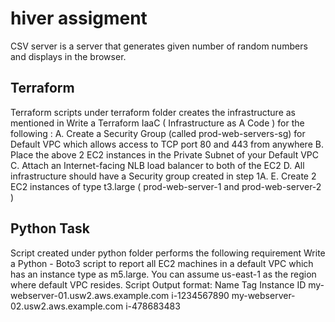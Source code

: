 # hiver assigment
CSV server is a server that generates given number of random numbers and displays in the browser.

## Terraform
Terraform scripts under terraform folder creates the infrastructure as mentioned in 
Write a Terraform IaaC ( Infrastructure as A Code ) for the
following :
A. Create a Security Group (called prod-web-servers-sg) for
Default VPC which allows access to TCP port 80 and 443
from anywhere
B. Place the above 2 EC2 instances in the Private Subnet of
your Default VPC
C. Attach an Internet-facing NLB load balancer to both of the
EC2
D. All infrastructure should have a Security group created in
step 1A.
E. Create 2 EC2 instances of type t3.large ( prod-web-server-1
and prod-web-server-2 )

## Python Task
Script created under python folder performs the following requirement
Write a Python - Boto3 script to report all EC2 machines in a default
VPC which has an instance type as m5.large. You can assume
us-east-1 as the region where default VPC resides.
Script Output format:
Name Tag Instance ID
my-webserver-01.usw2.aws.example.com i-1234567890
my-webserver-02.usw2.aws.example.com i-478683483